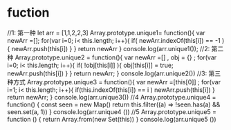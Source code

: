 # fuction
 //1: 第一种
    let arr = [1,1,2,2,3]
    Array.prototype.unique1= function(){
        var newArr =[];
        for(var i=0; i< this.length; i++){
            if( newArr.indexOf(this[i])  == -1 ){
                newArr.push(this[i])
            }
        }
        return newArr
    }
    console.log(arr.unique1());
    //2: 第二种
    Array.prototype.unique2 = function(){
        var newArr =[] , obj = {} ;
        for(var i=0; i< this.length; i++){
            if( !obj[this[i]] ){
                obj[this[i]] = true;
                newArr.push(this[i])
            }
        }
        return newArr;
    }
    console.log(arr.unique2())
    //3: 第三种方式
    Array.prototype.unique3 = function(){
        var newArr =[this[0]] ;
        for(var i=1; i< this.length; i++){
            if(this.indexOf(this[i]) == i ) newArr.push(this[i])
        }
        return newArr;
    }
    console.log(arr.unique3())
    //4
    Array.prototype.unique4 = function() {
        const seen = new Map()
        return this.filter((a) => !seen.has(a) && seen.set(a, 1))
    }
    console.log(arr.unique4 ())
    //5
    Array.prototype.unique5 = function () {
        return Array.from(new Set(this))
    }
    console.log(arr.unique5 ())
